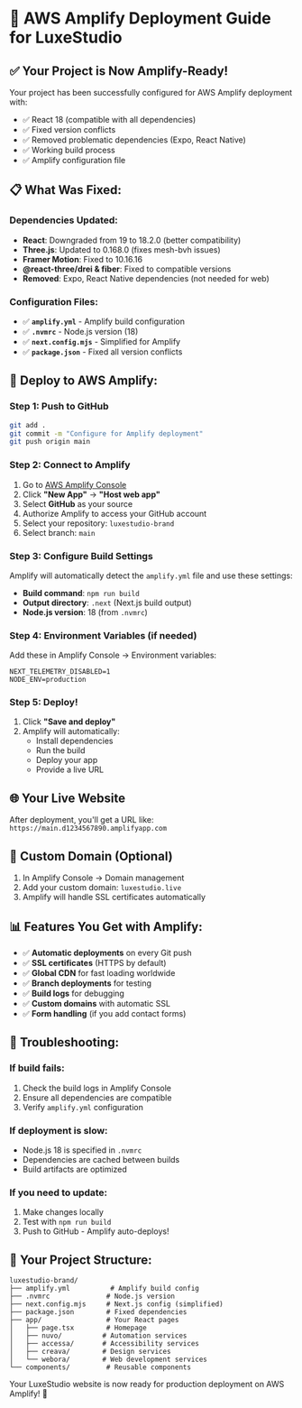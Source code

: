 # 🚀 AWS Amplify Deployment Guide for LuxeStudio

## ✅ Your Project is Now Amplify-Ready!

Your project has been successfully configured for AWS Amplify deployment with:
- ✅ React 18 (compatible with all dependencies)
- ✅ Fixed version conflicts 
- ✅ Removed problematic dependencies (Expo, React Native)
- ✅ Working build process
- ✅ Amplify configuration file

## 📋 What Was Fixed:

### Dependencies Updated:
- **React**: Downgraded from 19 to 18.2.0 (better compatibility)
- **Three.js**: Updated to 0.168.0 (fixes mesh-bvh issues)
- **Framer Motion**: Fixed to 10.16.16 
- **@react-three/drei & fiber**: Fixed to compatible versions
- **Removed**: Expo, React Native dependencies (not needed for web)

### Configuration Files:
- ✅ **`amplify.yml`** - Amplify build configuration
- ✅ **`.nvmrc`** - Node.js version (18)
- ✅ **`next.config.mjs`** - Simplified for Amplify
- ✅ **`package.json`** - Fixed all version conflicts

## 🚀 Deploy to AWS Amplify:

### Step 1: Push to GitHub
```bash
git add .
git commit -m "Configure for Amplify deployment"
git push origin main
```

### Step 2: Connect to Amplify
1. Go to [AWS Amplify Console](https://console.aws.amazon.com/amplify/)
2. Click **"New App"** → **"Host web app"**
3. Select **GitHub** as your source
4. Authorize Amplify to access your GitHub account
5. Select your repository: `luxestudio-brand`
6. Select branch: `main`

### Step 3: Configure Build Settings
Amplify will automatically detect the `amplify.yml` file and use these settings:
- **Build command**: `npm run build`
- **Output directory**: `.next` (Next.js build output)
- **Node.js version**: 18 (from `.nvmrc`)

### Step 4: Environment Variables (if needed)
Add these in Amplify Console → Environment variables:
```
NEXT_TELEMETRY_DISABLED=1
NODE_ENV=production
```

### Step 5: Deploy!
1. Click **"Save and deploy"**
2. Amplify will automatically:
   - Install dependencies
   - Run the build
   - Deploy your app
   - Provide a live URL

## 🌐 Your Live Website
After deployment, you'll get a URL like:
`https://main.d1234567890.amplifyapp.com`

## 🔧 Custom Domain (Optional)
1. In Amplify Console → Domain management
2. Add your custom domain: `luxestudio.live`
3. Amplify will handle SSL certificates automatically

## 📊 Features You Get with Amplify:
- ✅ **Automatic deployments** on every Git push
- ✅ **SSL certificates** (HTTPS by default)
- ✅ **Global CDN** for fast loading worldwide
- ✅ **Branch deployments** for testing
- ✅ **Build logs** for debugging
- ✅ **Custom domains** with automatic SSL
- ✅ **Form handling** (if you add contact forms)

## 🚨 Troubleshooting:

### If build fails:
1. Check the build logs in Amplify Console
2. Ensure all dependencies are compatible
3. Verify `amplify.yml` configuration

### If deployment is slow:
- Node.js 18 is specified in `.nvmrc`
- Dependencies are cached between builds
- Build artifacts are optimized

### If you need to update:
1. Make changes locally
2. Test with `npm run build`
3. Push to GitHub - Amplify auto-deploys!

## 🎉 Your Project Structure:
```
luxestudio-brand/
├── amplify.yml          # Amplify build config
├── .nvmrc              # Node.js version
├── next.config.mjs     # Next.js config (simplified)
├── package.json        # Fixed dependencies
├── app/                # Your React pages
│   ├── page.tsx        # Homepage
│   ├── nuvo/          # Automation services
│   ├── accessa/       # Accessibility services  
│   ├── creava/        # Design services
│   └── webora/        # Web development services
└── components/         # Reusable components
```

Your LuxeStudio website is now ready for production deployment on AWS Amplify! 🚀

